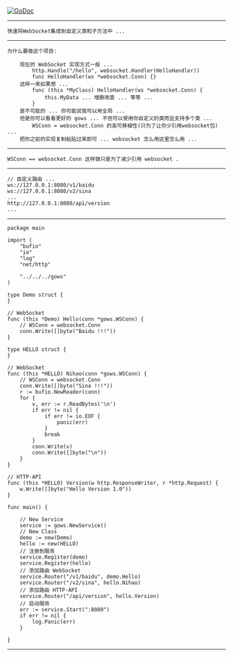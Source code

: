 <a href="https://godoc.org/github.com/nulijiabei/gows"><img src="https://godoc.org/github.com/nulijiabei/gows?status.svg" alt="GoDoc"></a>

-------------

	快速将WebSocket集成到自定义类和子方法中 ...

-------------

	为什么要做这个项目:
	
		现在的 WebSocket 实现方式一般 ...
			http.Handle("/hello", websocket.Handler(HelloHandler))
			func HelloHandler(ws *websocket.Conn) {}
		这样一来如果想 ...
			func (this *MyClass) HelloHandler(ws *websocket.Conn) {
				this.MyData ... 增删改查 ... 等等 ...
			} 
		是不可能的 ... 你可能说我可以用全局 ... 
		但是你可以看看更好的 gows ... 不但可以使用你自定义的类而且支持多个类 ...
			WSConn = websocket.Conn 的高可移植性(只为了让你少引用websocket包) ... 
		把你之前的实现复制粘贴过来即可 ... websocket 怎么用这里怎么用 ...

-------------

	WSConn == websocket.Conn 这样做只是为了减少引用 websocket .

-------------

	// 自定义路由 ...
	ws://127.0.0.1:8080/v1/baidu
	ws://127.0.0.1:8080/v2/sina
	...
	http://127.0.0.1:8080/api/version
	...

-------------

	package main
	
	import (
		"bufio"
		"io"
		"log"
		"net/http"
	
		"../../../gows"
	)
	
	type Demo struct {
	}
	
	// WebSocket
	func (this *Demo) Hello(conn *gows.WSConn) {
		// WSConn = websocket.Conn
		conn.Write([]byte("Baidu !!!"))
	}
	
	type HELLO struct {
	}
	
	// WebSocket
	func (this *HELLO) Nihao(conn *gows.WSConn) {
		// WSConn = websocket.Conn
		conn.Write([]byte("Sina !!!"))
		r := bufio.NewReader(conn)
		for {
			v, err := r.ReadBytes('\n')
			if err != nil {
				if err != io.EOF {
					panic(err)
				}
				break
			}
			conn.Write(v)
			conn.Write([]byte("\n"))
		}
	}
	
	// HTTP-API
	func (this *HELLO) Version(w http.ResponseWriter, r *http.Request) {
		w.Write([]byte("Hello Version 1.0"))
	}
	
	func main() {
	
		// New Service
		service := gows.NewService()
		// New Class
		demo := new(Demo)
		hello := new(HELLO)
		// 注册到服务
		service.Register(demo)
		service.Register(hello)
		// 添加路由 WebSocket
		service.Router("/v1/baidu", demo.Hello)
		service.Router("/v2/sina", hello.Nihao)
		// 添加路由 HTTP-API
		service.Router("/api/version", hello.Version)
		// 启动服务
		err := service.Start(":8080")
		if err != nil {
			log.Panic(err)
		}
	
	}


-------------
